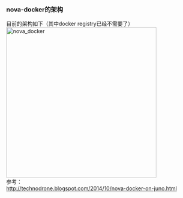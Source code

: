 ### nova-docker的架构  
目前的架构如下（其中docker registry已经不需要了）  
<img src="https://wiki.openstack.org/w/images/6/6c/Docker-under-the-hood.png" alt="nova_docker" title="nova_docker" width="400" />   
参考：  
http://technodrone.blogspot.com/2014/10/nova-docker-on-juno.html  
